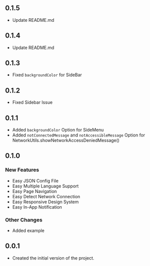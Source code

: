 ## 0.1.5

- Update README.md

## 0.1.4

- Update README.md

## 0.1.3

- Fixed `backgroundColor` for SideBar

## 0.1.2

- Fixed Sidebar Issue

## 0.1.1

- Added `backgroundColor` Option for SideMenu
- Added `notConnectedMessage` and `notAccessibleMessage` Option for NetworkUtils.showNetworkAccessDeniedMessage()

## 0.1.0

### New Features
- Easy JSON Config File
- Easy Multiple Language Support
- Easy Page Navigation
- Easy Detect Network Connection
- Easy Responsive Design System
- Easy In-App Notification

### Other Changes
- Added example

## 0.0.1

- Created the initial version of the project.